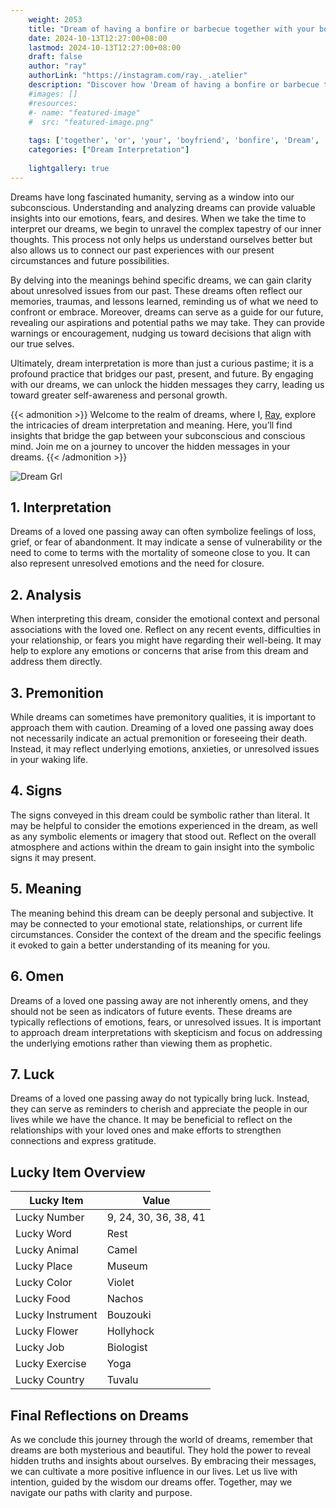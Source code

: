 ```yaml
---
    weight: 2053
    title: "Dream of having a bonfire or barbecue together with your boyfriend"  # Assuming 'title' column exists
    date: 2024-10-13T12:27:00+08:00
    lastmod: 2024-10-13T12:27:00+08:00
    draft: false
    author: "ray"
    authorLink: "https://instagram.com/ray._.atelier"
    description: "Discover how 'Dream of having a bonfire or barbecue together with your boyfriend' can interpret your future and uncover its significant meanings in your life."
    #images: []
    #resources:
    #- name: "featured-image"
    #  src: "featured-image.png"
    
    tags: ['together', 'or', 'your', 'boyfriend', 'bonfire', 'Dream', 'barbecue', 'a', 'of', 'with', 'having']
    categories: ["Dream Interpretation"]
    
    lightgallery: true
---
```

    
Dreams have long fascinated humanity, serving as a window into our subconscious. Understanding and analyzing dreams can provide valuable insights into our emotions, fears, and desires. When we take the time to interpret our dreams, we begin to unravel the complex tapestry of our inner thoughts. This process not only helps us understand ourselves better but also allows us to connect our past experiences with our present circumstances and future possibilities.

By delving into the meanings behind specific dreams, we can gain clarity about unresolved issues from our past. These dreams often reflect our memories, traumas, and lessons learned, reminding us of what we need to confront or embrace. Moreover, dreams can serve as a guide for our future, revealing our aspirations and potential paths we may take. They can provide warnings or encouragement, nudging us toward decisions that align with our true selves.

Ultimately, dream interpretation is more than just a curious pastime; it is a profound practice that bridges our past, present, and future. By engaging with our dreams, we can unlock the hidden messages they carry, leading us toward greater self-awareness and personal growth.

{{< admonition >}}
Welcome to the realm of dreams, where I, [Ray](https://instagram.com/ray._.atelier), explore the intricacies of dream interpretation and meaning. Here, you’ll find insights that bridge the gap between your subconscious and conscious mind. Join me on a journey to uncover the hidden messages in your dreams.
{{< /admonition >}}

![Dream Grl](https://cdn.pixabay.com/photo/2017/11/02/03/35/gothic-2910057_1280.jpg "Dream Grl")

## 1. Interpretation
 Dreams of a loved one passing away can often symbolize feelings of loss, grief, or fear of abandonment. It may indicate a sense of vulnerability or the need to come to terms with the mortality of someone close to you. It can also represent unresolved emotions and the need for closure.

## 2. Analysis
 When interpreting this dream, consider the emotional context and personal associations with the loved one. Reflect on any recent events, difficulties in your relationship, or fears you might have regarding their well-being. It may help to explore any emotions or concerns that arise from this dream and address them directly.

## 3. Premonition
 While dreams can sometimes have premonitory qualities, it is important to approach them with caution. Dreaming of a loved one passing away does not necessarily indicate an actual premonition or foreseeing their death. Instead, it may reflect underlying emotions, anxieties, or unresolved issues in your waking life.

## 4. Signs
 The signs conveyed in this dream could be symbolic rather than literal. It may be helpful to consider the emotions experienced in the dream, as well as any symbolic elements or imagery that stood out. Reflect on the overall atmosphere and actions within the dream to gain insight into the symbolic signs it may present.

## 5. Meaning
 The meaning behind this dream can be deeply personal and subjective. It may be connected to your emotional state, relationships, or current life circumstances. Consider the context of the dream and the specific feelings it evoked to gain a better understanding of its meaning for you.

## 6. Omen
 Dreams of a loved one passing away are not inherently omens, and they should not be seen as indicators of future events. These dreams are typically reflections of emotions, fears, or unresolved issues. It is important to approach dream interpretations with skepticism and focus on addressing the underlying emotions rather than viewing them as prophetic.

## 7. Luck
 Dreams of a loved one passing away do not typically bring luck. Instead, they can serve as reminders to cherish and appreciate the people in our lives while we have the chance. It may be beneficial to reflect on the relationships with your loved ones and make efforts to strengthen connections and express gratitude.

## Lucky Item Overview
| Lucky Item          | Value              |
|---------------|--------------------|
| Lucky Number        | 9, 24, 30, 36, 38, 41  |
| Lucky Word          | Rest |
| Lucky Animal        | Camel |
| Lucky Place         | Museum     |
| Lucky Color         | Violet     |
| Lucky Food          | Nachos      |
| Lucky Instrument    | Bouzouki |
| Lucky Flower        | Hollyhock    |
| Lucky Job           | Biologist       |
| Lucky Exercise      | Yoga  |
| Lucky Country       | Tuvalu    |


##  Final Reflections on Dreams

As we conclude this journey through the world of dreams, remember that dreams are both mysterious and beautiful. They hold the power to reveal hidden truths and insights about ourselves. By embracing their messages, we can cultivate a more positive influence in our lives. Let us live with intention, guided by the wisdom our dreams offer. Together, may we navigate our paths with clarity and purpose.
